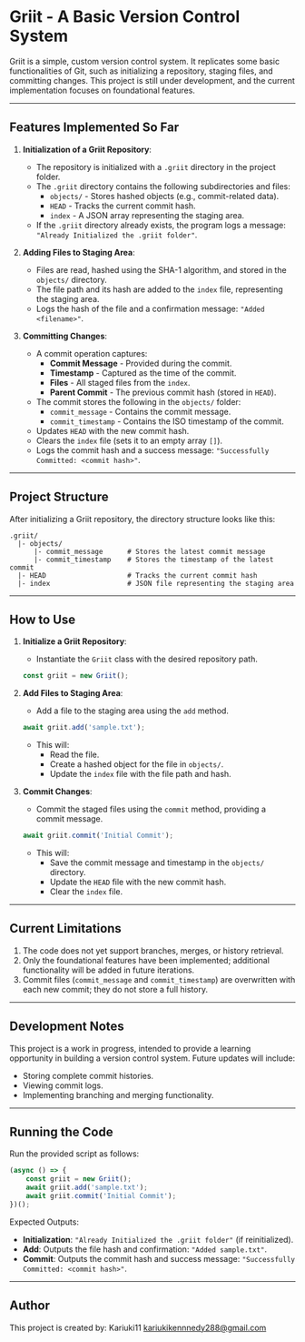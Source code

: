 # Griit - A Basic Version Control System

Griit is a simple, custom version control system. It replicates some basic functionalities of Git, such as initializing a repository, staging files, and committing changes. This project is still under development, and the current implementation focuses on foundational features.

---

## Features Implemented So Far

1. **Initialization of a Griit Repository**:
   - The repository is initialized with a `.griit` directory in the project folder.
   - The `.griit` directory contains the following subdirectories and files:
     - `objects/` - Stores hashed objects (e.g., commit-related data).
     - `HEAD` - Tracks the current commit hash.
     - `index` - A JSON array representing the staging area.
   - If the `.griit` directory already exists, the program logs a message:
     `"Already Initialized the .griit folder"`.

2. **Adding Files to Staging Area**:
   - Files are read, hashed using the SHA-1 algorithm, and stored in the `objects/` directory.
   - The file path and its hash are added to the `index` file, representing the staging area.
   - Logs the hash of the file and a confirmation message:
     `"Added <filename>"`.

3. **Committing Changes**:
   - A commit operation captures:
     - **Commit Message** - Provided during the commit.
     - **Timestamp** - Captured as the time of the commit.
     - **Files** - All staged files from the `index`.
     - **Parent Commit** - The previous commit hash (stored in `HEAD`).
   - The commit stores the following in the `objects/` folder:
     - `commit_message` - Contains the commit message.
     - `commit_timestamp` - Contains the ISO timestamp of the commit.
   - Updates `HEAD` with the new commit hash.
   - Clears the `index` file (sets it to an empty array `[]`).
   - Logs the commit hash and a success message:
     `"Successfully Committed: <commit hash>"`.

---

## Project Structure

After initializing a Griit repository, the directory structure looks like this:

```
.griit/
  |- objects/
      |- commit_message      # Stores the latest commit message
      |- commit_timestamp    # Stores the timestamp of the latest commit
  |- HEAD                    # Tracks the current commit hash
  |- index                   # JSON file representing the staging area
```

---

## How to Use

1. **Initialize a Griit Repository**:
   - Instantiate the `Griit` class with the desired repository path.
   ```javascript
   const griit = new Griit();
   ```

2. **Add Files to Staging Area**:
   - Add a file to the staging area using the `add` method.
   ```javascript
   await griit.add('sample.txt');
   ```
   - This will:
     - Read the file.
     - Create a hashed object for the file in `objects/`.
     - Update the `index` file with the file path and hash.

3. **Commit Changes**:
   - Commit the staged files using the `commit` method, providing a commit message.
   ```javascript
   await griit.commit('Initial Commit');
   ```
   - This will:
     - Save the commit message and timestamp in the `objects/` directory.
     - Update the `HEAD` file with the new commit hash.
     - Clear the `index` file.

---

## Current Limitations

1. The code does not yet support branches, merges, or history retrieval.
2. Only the foundational features have been implemented; additional functionality will be added in future iterations.
3. Commit files (`commit_message` and `commit_timestamp`) are overwritten with each new commit; they do not store a full history.

---

## Development Notes

This project is a work in progress, intended to provide a learning opportunity in building a version control system. Future updates will include:
- Storing complete commit histories.
- Viewing commit logs.
- Implementing branching and merging functionality.

---

## Running the Code

Run the provided script as follows:

```javascript
(async () => {
    const griit = new Griit();
    await griit.add('sample.txt');
    await griit.commit('Initial Commit');
})();
```

Expected Outputs:
- **Initialization**: `"Already Initialized the .griit folder"` (if reinitialized).
- **Add**: Outputs the file hash and confirmation: `"Added sample.txt"`.
- **Commit**: Outputs the commit hash and success message: `"Successfully Committed: <commit hash>"`.

---

## Author
This project is created by:
        Kariuki11
        kariukikennnedy288@gmail.com
